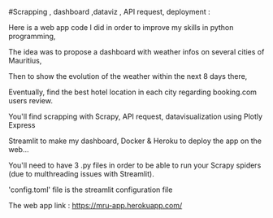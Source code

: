 #Scrapping , dashboard ,dataviz , API request, deployment :

Here is a web app code I did in order to improve my skills in python programming,

The idea was to propose a dashboard with weather infos on several cities of Mauritius,

Then to show the evolution of the weather within the next 8 days there,

Eventually, find the best hotel location in each city regarding booking.com users review.

You'll find scrapping with Scrapy, API request, datavisualization using Plotly Express

Streamlit to make my dashboard, Docker & Heroku to deploy the app on the web...

You'll need to have 3 .py files in order to be able to run your Scrapy spiders (due to multhreading issues with Streamlit).

'config.toml'  file is the streamlit configuration file

The web app link : https://mru-app.herokuapp.com/
